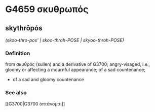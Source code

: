 # G4659 σκυθρωπός

## skythrōpós

_(skoo-thro-pos' | skoo-throh-POSE | skyoo-throh-POSE)_

### Definition

from σκυθρός (sullen) and a derivative of G3700; angry-visaged, i.e., gloomy or affecting a mournful appearance; of a sad countenance; 

- of a sad and gloomy countenance

### See also

[[G3700|G3700 ὀπτάνομαι]]

